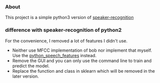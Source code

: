 ### About
This project is a simple python3 version of [speaker-recognition](https://github.com/ppwwyyxx/speaker-recognition) 

### difference with speaker-recognition of python2
For the convenience, I removed a lot of features I didn't use.
+ Neither use MFCC implementation of bob nor implement that myself. Use the [python_speech_features](https://github.com/jameslyons/python_speech_features) instead.
+ Remove the GUI and you can only use the command line to train and predict the model. 
+ Replace the function and class in sklearn which will be removed in the later version.
